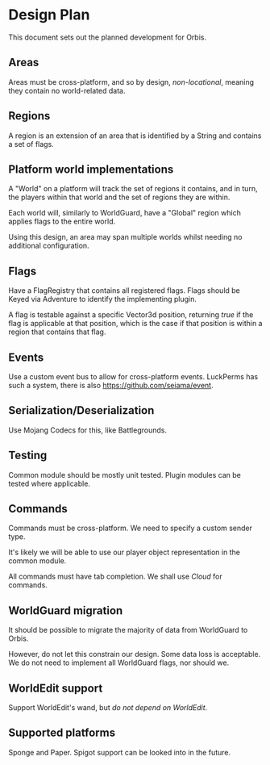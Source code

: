 # Design Plan
This document sets out the planned development for Orbis.

## Areas
Areas must be cross-platform, and so by design, *non-locational*, meaning they contain no world-related data.

## Regions
A region is an extension of an area that is identified by a String and contains a set of flags.

## Platform world implementations
A "World" on a platform will track the set of regions it contains, and in turn, the players within that world and the set of regions they are within.

Each world will, similarly to WorldGuard, have a "Global" region which applies flags to the entire world.

Using this design, an area may span multiple worlds whilst needing no additional configuration.

## Flags
Have a FlagRegistry that contains all registered flags. Flags should be Keyed via Adventure to identify the implementing plugin.

A flag is testable against a specific Vector3d position, returning *true* if the flag is applicable at that position, 
which is the case if that position is within a region that contains that flag.

## Events
Use a custom event bus to allow for cross-platform events. LuckPerms has such a system, there is also https://github.com/seiama/event.

## Serialization/Deserialization
Use Mojang Codecs for this, like Battlegrounds.

## Testing
Common module should be mostly unit tested. Plugin modules can be tested where applicable.

## Commands
Commands must be cross-platform. We need to specify a custom sender type.

It's likely we will be able to use our player object representation in the common module.

All commands must have tab completion. We shall use *Cloud* for commands.

## WorldGuard migration
It should be possible to migrate the majority of data from WorldGuard to Orbis.

However, do not let this constrain our design. Some data loss is acceptable. 
We do not need to implement all WorldGuard flags, nor should we.

## WorldEdit support
Support WorldEdit's wand, but *do not depend on WorldEdit*.

## Supported platforms
Sponge and Paper. Spigot support can be looked into in the future.